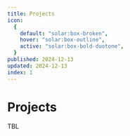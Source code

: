 ```yaml
---
title: Projects
icon:
  {
    default: "solar:box-broken",
    hover: "solar:box-outline",
    active: "solar:box-bold-duotone",
  }
published: 2024-12-13
updated: 2024-12-13
index: 1
---
```


# Projects

TBL